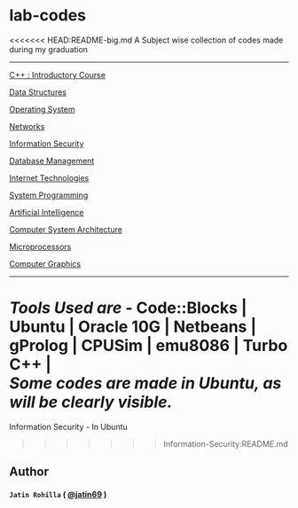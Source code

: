 # lab-codes
<<<<<<< HEAD:README-big.md
A Subject wise collection of codes made during my graduation
***
[C++ : Introductory Course](https://github.com/jatin69/lab-codes/tree/C++)

[Data Structures](https://github.com/jatin69/lab-codes/tree/Data-Structures)

[Operating System](https://github.com/jatin69/lab-codes/tree/Operating-System)

[Networks](https://github.com/jatin69/lab-codes/tree/Networks)

[Information Security](https://github.com/jatin69/lab-codes/tree/Information-Security)

[Database Management](https://github.com/jatin69/lab-codes/tree/DBMS)

[Internet Technologies](https://github.com/jatin69/lab-codes/tree/Internet-Technologies)

[System Programming](https://github.com/jatin69/lab-codes/tree/System-Programming)

[Artificial Intelligence](https://github.com/jatin69/lab-codes/tree/Artificial-Intelligence)

[Computer System Architecture](https://github.com/jatin69/lab-codes/tree/Computer-System-Architecture)

[Microprocessors](https://github.com/jatin69/lab-codes/tree/Microprocessors)

[Computer Graphics](https://github.com/jatin69/lab-codes/tree/Computer-graphics)

*** 
*Tools Used are -*
Code::Blocks | Ubuntu | Oracle 10G | Netbeans | gProlog | CPUSim | emu8086 | Turbo C++ | 
<br/>
*Some codes are made in Ubuntu, as will be clearly visible.*
=======
Information Security - In Ubuntu
>>>>>>> Information-Security:README.md

## Author
#### `Jatin Rohilla` ( [@jatin69](https://github.com/jatin69) )
